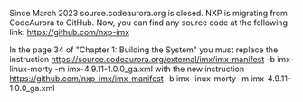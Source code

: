 Since March 2023 source.codeaurora.org is closed. NXP is migrating from CodeAurora to GitHub. Now, you can find any source code at the following link: https://github.com/nxp-imx

In the page 34 of "Chapter 1: Building the System" you must replace the instruction https://source.codeaurora.org/external/imx/imx-manifest -b imx-linux-morty -m imx-4.9.11-1.0.0_ga.xml with the new instruction https://github.com/nxp-imx/imx-manifest -b imx-linux-morty -m imx-4.9.11-1.0.0_ga.xml 
